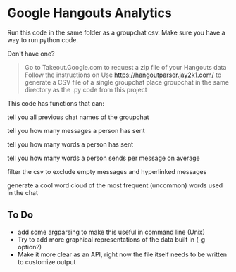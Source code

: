 # Google Hangouts Analytics

Run this code in the same folder as a groupchat csv.
Make sure you have a way to run python code.

Don't have one?
>Go to Takeout.Google.com to request a zip file of your Hangouts data
>Follow the instructions on Use https://hangoutparser.jay2k1.com/ to generate a CSV file of a single groupchat
>place groupchat in the same directory as the .py code from this project

This code has functions that can:

tell you all previous chat names of the groupchat

tell you how many messages a person has sent

tell you how many words a person has sent

tell you how many words a person sends per message on average

filter the csv to exclude empty messages and hyperlinked messages

generate a cool word cloud of the most frequent (uncommon) words used in the chat

## To Do
* add some argparsing to make this useful in command line (Unix)
* Try to add more graphical representations of the data built in (-g option?)
* Make it more clear as an API, right now the file itself needs to be written to customize output 
